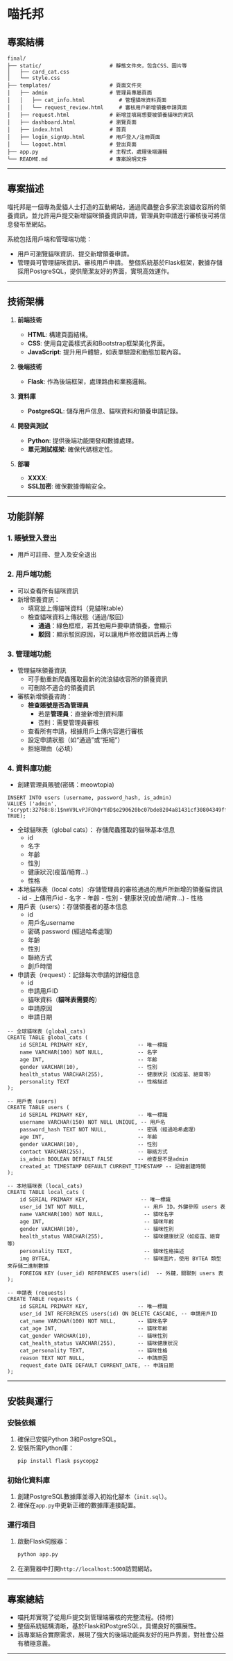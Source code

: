 # 喵托邦

## 專案結構
```
final/
├── static/                      # 靜態文件夾，包含CSS、圖片等
│   ├── card_cat.css             
│   └── style.css
├── templates/                   # 頁面文件夾
│   ├── admin                    # 管理員專屬頁面
│   │   ├── cat_info.html           # 管理貓咪資料頁面
│   │   └── request_review.html     # 審核用戶新增領養申請頁面
│   ├── request.html             # 新增並填寫想要被領養貓咪的資訊
│   ├── dashboard.html           # 瀏覽頁面
│   ├── index.html               # 首頁
│   ├── login_signUp.html        # 用戶登入/注冊頁面 
│   └── logout.html              # 登出頁面
├── app.py                       # 主程式，處理後端邏輯
└── README.md                    # 專案說明文件
```

---

## 專案描述
喵托邦是一個專為愛貓人士打造的互動網站，通過爬蟲整合多家流浪貓收容所的領養資訊，並允許用戶提交新增貓咪領養資訊申請，管理員對申請進行審核後可將信息發布至網站。

系統包括用戶端和管理端功能：
- 用戶可瀏覽貓咪資訊、提交新增領養申請。
- 管理員可管理貓咪資訊、審核用戶申請。
整個系統基於Flask框架，數據存儲採用PostgreSQL，提供簡潔友好的界面，實現高效運作。
---

## 技術架構
1. **前端技術**
   - **HTML**: 構建頁面結構。
   - **CSS**: 使用自定義樣式表和Bootstrap框架美化界面。
   - **JavaScript**: 提升用戶體驗，如表單驗證和動態加載內容。

2. **後端技術**
   - **Flask**: 作為後端框架，處理路由和業務邏輯。

3. **資料庫**
   - **PostgreSQL**: 儲存用戶信息、貓咪資料和領養申請記錄。

4. **開發與測試**
   - **Python**: 提供後端功能開發和數據處理。
   - **單元測試框架**: 確保代碼穩定性。

5. **部署**
   - **XXXX**: 
   - **SSL加密**: 確保數據傳輸安全。

---

## 功能詳解

### 1. 賬號登入登出
   - 用戶可註冊、登入及安全退出

### 2. 用戶端功能
   - 可以查看所有貓咪資訊
   - 新增領養資訊：
     - 填寫並上傳貓咪資料（見貓咪table）
     - 檢查貓咪資料上傳狀態（通過/駁回）
         - **通過**：綠色框框，若其他用戶要申請領養，會顯示
         - **駁回**：顯示駁回原因，可以讓用戶修改錯誤后再上傳

### 3. 管理端功能
   - 管理貓咪領養資訊
      - 可手動重新爬蟲獲取最新的流浪貓收容所的領養資訊
      - 可刪除不適合的領養資訊
   - 審核新增領養咨詢：
     - **檢查賬號是否為管理員**
         - 若是**管理員**：直接新增到資料庫
         - 否則：需要管理員審核
     - 查看所有申請，根據用戶上傳内容進行審核
     - 設定申請狀態（如“通過”或“拒絕”）
     - 拒絕理由（必填）

### 4. 資料庫功能
   - 創建管理員賬號(密碼：meowtopia)
   ```
   INSERT INTO users (username, password_hash, is_admin) 
VALUES ('admin', 'scrypt:32768:8:1$nmV9LvPJFOhQrYdD$e290620bc07bde8204a81431cf30804349ff7c283e89ae2784a0ab7aaa004742c8ad222b79da0dc314807307c78f48aa0c2c47f45142646674f1d5124a973ce2', TRUE);
   ```
   - 全球貓咪表（global cats）： 存儲爬蟲獲取的貓咪基本信息
        - id
        - 名字
        - 年齡
        - 性別
        - 健康狀況(疫苗/絕育...)
        - 性格
   - 本地貓咪表（local cats）:存儲管理員的審核通過的用戶所新增的領養貓資訊
         - id
         - 上傳用戶id
         - 名字
         - 年齡
         - 性別
         - 健康狀況(疫苗/絕育...)
         - 性格
   - 用戶表（users）：存儲領養者的基本信息
        - id
        - 用戶名username
        - 密碼 password (經過哈希處理)
        - 年齡
        - 性別
        - 聯絡方式
        - 創戶時間
   - 申請表（request）：記錄每次申請的詳細信息
        - id
        - 申請用戶ID
        - 貓咪資料（**貓咪表需要的**）
        - 申請原因
        - 申請日期
```
-- 全球貓咪表 (global_cats)
CREATE TABLE global_cats (
    id SERIAL PRIMARY KEY,                -- 唯一標識
    name VARCHAR(100) NOT NULL,           -- 名字
    age INT,                              -- 年齡
    gender VARCHAR(10),                   -- 性別
    health_status VARCHAR(255),           -- 健康狀況（如疫苗、絕育等）
    personality TEXT                      -- 性格描述
);

-- 用戶表 (users)
CREATE TABLE users (
    id SERIAL PRIMARY KEY,                -- 唯一標識
    username VARCHAR(150) NOT NULL UNIQUE, -- 用戶名
    password_hash TEXT NOT NULL,          -- 密碼（經過哈希處理）
    age INT,                              -- 年齡
    gender VARCHAR(10),                   -- 性別
    contact VARCHAR(255),                 -- 聯絡方式
    is_admin BOOLEAN DEFAULT FALSE        -- 檢查是不是admin
    created_at TIMESTAMP DEFAULT CURRENT_TIMESTAMP -- 記錄創建時間
);

-- 本地貓咪表 (local_cats)
CREATE TABLE local_cats (
    id SERIAL PRIMARY KEY,                 -- 唯一標識
    user_id INT NOT NULL,                   -- 用戶 ID，外鍵參照 users 表
    name VARCHAR(100) NOT NULL,             -- 貓咪名字
    age INT,                                -- 貓咪年齡
    gender VARCHAR(10),                     -- 貓咪性別
    health_status VARCHAR(255),             -- 貓咪健康狀況（如疫苗、絕育等）
    personality TEXT,                       -- 貓咪性格描述
    img BYTEA,                              -- 貓咪圖片，使用 BYTEA 類型來存儲二進制數據
    FOREIGN KEY (user_id) REFERENCES users(id)  -- 外鍵，關聯到 users 表
);

-- 申請表 (requests)
CREATE TABLE requests (
    id SERIAL PRIMARY KEY,                -- 唯一標識
    user_id INT REFERENCES users(id) ON DELETE CASCADE, -- 申請用戶ID
    cat_name VARCHAR(100) NOT NULL,       -- 貓咪名字
    cat_age INT,                          -- 貓咪年齡
    cat_gender VARCHAR(10),               -- 貓咪性別
    cat_health_status VARCHAR(255),       -- 貓咪健康狀況
    cat_personality TEXT,                 -- 貓咪性格
    reason TEXT NOT NULL,                 -- 申請原因
    request_date DATE DEFAULT CURRENT_DATE, -- 申請日期
);
```
---

## 安裝與運行

### 安裝依賴
1. 確保已安裝Python 3和PostgreSQL。
2. 安裝所需Python庫：
   ```bash
   pip install flask psycopg2
   ```

### 初始化資料庫
1. 創建PostgreSQL數據庫並導入初始化腳本（`init.sql`）。
2. 確保在`app.py`中更新正確的數據庫連接配置。

### 運行項目
1. 啟動Flask伺服器：
   ```bash
   python app.py
   ```
2. 在瀏覽器中打開`http://localhost:5000`訪問網站。

---

## 專案總結
- 喵托邦實現了從用戶提交到管理端審核的完整流程。(待修)
- 整個系統結構清晰，基於Flask和PostgreSQL，具備良好的擴展性。
- 該專案結合實際需求，展現了強大的後端功能與友好的用戶界面，對社會公益有積極意義。

---

